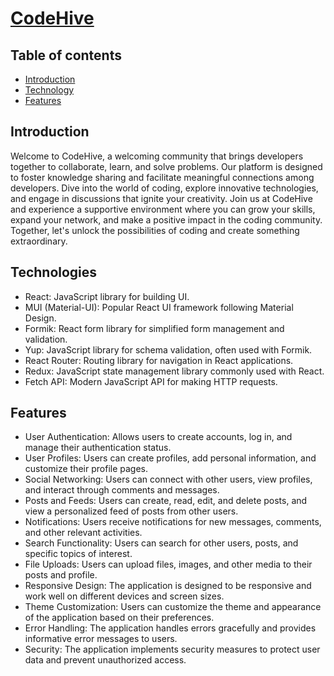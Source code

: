 # [CodeHive](https://codehive.onrender.com/)

## Table of contents
- [Introduction](#introduction)
- [Technology](#technology)
- [Features](#features)

## Introduction
Welcome to CodeHive, a welcoming community that brings developers together to collaborate, learn, and solve problems. Our platform is designed to foster knowledge sharing and facilitate meaningful connections among developers. Dive into the world of coding, explore innovative technologies, and engage in discussions that ignite your creativity. Join us at CodeHive and experience a supportive environment where you can grow your skills, expand your network, and make a positive impact in the coding community. Together, let's unlock the possibilities of coding and create something extraordinary.

## Technologies
- React: JavaScript library for building UI.
- MUI (Material-UI): Popular React UI framework following Material Design.
- Formik: React form library for simplified form management and validation.
- Yup: JavaScript library for schema validation, often used with Formik.
- React Router: Routing library for navigation in React applications.
- Redux: JavaScript state management library commonly used with React.
- Fetch API: Modern JavaScript API for making HTTP requests.

## Features
- User Authentication: Allows users to create accounts, log in, and manage their authentication status.
- User Profiles: Users can create profiles, add personal information, and customize their profile pages.
- Social Networking: Users can connect with other users, view profiles, and interact through comments and messages.
- Posts and Feeds: Users can create, read, edit, and delete posts, and view a personalized feed of posts from other users.
- Notifications: Users receive notifications for new messages, comments, and other relevant activities.
- Search Functionality: Users can search for other users, posts, and specific topics of interest.
- File Uploads: Users can upload files, images, and other media to their posts and profile.
- Responsive Design: The application is designed to be responsive and work well on different devices and screen sizes.
- Theme Customization: Users can customize the theme and appearance of the application based on their preferences.
- Error Handling: The application handles errors gracefully and provides informative error messages to users.
- Security: The application implements security measures to protect user data and prevent unauthorized access.
